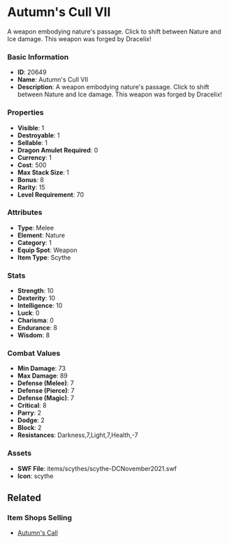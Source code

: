 # Autumn's Cull VII

A weapon embodying nature's passage. Click to shift between Nature and Ice damage. This weapon was forged by Dracelix!

### Basic Information

- **ID**: 20649
- **Name**: Autumn&#039;s Cull VII
- **Description**: A weapon embodying nature&#039;s passage. Click to shift between Nature and Ice damage. This weapon was forged by Dracelix!

### Properties

- **Visible**: 1
- **Destroyable**: 1
- **Sellable**: 1
- **Dragon Amulet Required**: 0
- **Currency**: 1
- **Cost**: 500
- **Max Stack Size**: 1
- **Bonus**: 8
- **Rarity**: 15
- **Level Requirement**: 70

### Attributes

- **Type**: Melee
- **Element**: Nature
- **Category**: 1
- **Equip Spot**: Weapon
- **Item Type**: Scythe

### Stats

- **Strength**: 10
- **Dexterity**: 10
- **Intelligence**: 10
- **Luck**: 0
- **Charisma**: 0
- **Endurance**: 8
- **Wisdom**: 8

### Combat Values

- **Min Damage**: 73
- **Max Damage**: 89
- **Defense (Melee)**: 7
- **Defense (Pierce)**: 7
- **Defense (Magic)**: 7
- **Critical**: 8
- **Parry**: 2
- **Dodge**: 2
- **Block**: 2
- **Resistances**: Darkness,7,Light,7,Health,-7

### Assets

- **SWF File**: items/scythes/scythe-DCNovember2021.swf
- **Icon**: scythe

## Related

### Item Shops Selling

- [Autumn's Call](../item-shops/646-autumn-s-call.md)

